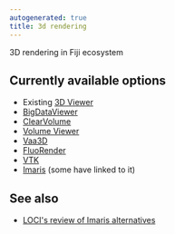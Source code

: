 ```yaml
---
autogenerated: true
title: 3d rendering
---
```


3D rendering in Fiji ecosystem

Currently available options
---------------------------

-   Existing [3D Viewer](/plugins/3d-viewer)
-   [BigDataViewer](/plugins/bdv)
-   [ClearVolume](/plugins/clearvolume)
-   [Volume Viewer](/plugins/volume-viewer)
-   [Vaa3D](Vaa3D)
-   [FluoRender](FluoRender)
-   [VTK](VTK)
-   [Imaris](Imaris) (some have linked to it)

See also
--------

-   [LOCI's review of Imaris alternatives](https://loci.wisc.edu/outreach/3d-viz)
